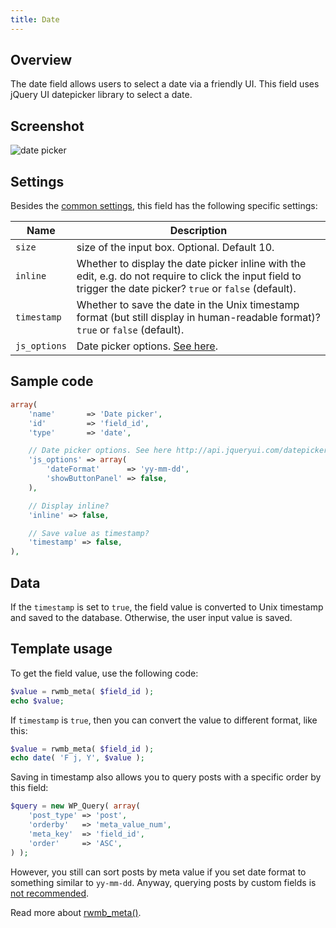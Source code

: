 ```yaml
---
title: Date
---
```


## Overview

The date field allows users to select a date via a friendly UI. This field uses jQuery UI datepicker library to select a date.

## Screenshot

![date picker](https://i.imgur.com/MxcgZJy.png)

## Settings

Besides the [common settings](/field-settings/), this field has the following specific settings:

Name | Description
--- | ---
`size` | size of the input box. Optional. Default 10.
`inline` | Whether to display the date picker inline with the edit, e.g. do not require to click the input field to trigger the date picker? `true` or `false` (default).
`timestamp` | Whether to save the date in the Unix timestamp format (but still display in human-readable format)? `true` or `false` (default).
`js_options`|Date picker options. [See here](http://api.jqueryui.com/datepicker).

## Sample code

```php
array(
    'name'       => 'Date picker',
    'id'         => 'field_id',
    'type'       => 'date',

    // Date picker options. See here http://api.jqueryui.com/datepicker
    'js_options' => array(
        'dateFormat'      => 'yy-mm-dd',
        'showButtonPanel' => false,
    ),

    // Display inline?
    'inline' => false,

    // Save value as timestamp?
    'timestamp' => false,
),
```

## Data

If the `timestamp` is set to `true`, the field value is converted to Unix timestamp and saved to the database. Otherwise, the user input value is saved.

## Template usage

To get the field value, use the following code:

```php
$value = rwmb_meta( $field_id );
echo $value;
```

If `timestamp` is `true`, then you can convert the value to different format, like this:

```php
$value = rwmb_meta( $field_id );
echo date( 'F j, Y', $value );
```

Saving in timestamp also allows you to query posts with a specific order by this field:

```php
$query = new WP_Query( array(
    'post_type' => 'post',
    'orderby'   => 'meta_value_num',
    'meta_key'  => 'field_id',
    'order'     => 'ASC',
) );
```

However, you still can sort posts by meta value if you set date format to something similar to `yy-mm-dd`. Anyway, querying posts by custom fields is [not recommended](https://metabox.io/custom-fields-vs-custom-taxonomies/).

Read more about [rwmb_meta()](/rwmb-meta/).
